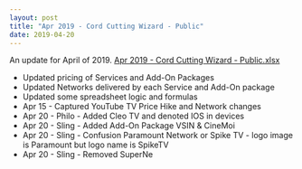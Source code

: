 ```yaml
---
layout: post
title: "Apr 2019 - Cord Cutting Wizard - Public"
date: 2019-04-20
---
```

<p>An update for April of 2019. <a href="/Apr 2019 - Cord Cutting Wizard - Public.xlsx">Apr 2019 - Cord Cutting Wizard - Public.xlsx</a>
  <p>
    <ul>
      <li>Updated pricing of Services and Add-On Packages
      <li>Updated Networks delivered by each Service and Add-On package
      <li>Updated some spreadsheet logic and formulas
      <li>Apr 15 - Captured YouTube TV Price Hike and Network changes
      <li>Apr 20 - Philo - Added Cleo TV and denoted IOS in devices
      <li>Apr 20 - Sling - Added Add-On Package VSIN & CineMoi
      <li>Apr 20 - Sling - Confusion Paramount Network or Spike TV - logo image is Paramount but logo name is SpikeTV
      <li>Apr 20 - Sling - Removed SuperNe
    </ul>
